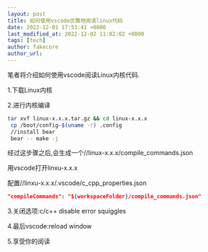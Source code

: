 ```yaml
---
layout: post
title: 如何使用vscode优雅地阅读linux代码
date: 2022-12-01 17:53:41 +0800
last_modified_at: 2022-12-02 11:02:02 +0800
tags: [tech]
author: fakecore
author_url: 
---
```




笔者将介绍如何使用vscode阅读Linux内核代码.

1.下载Linux内核

2.进行内核编译

```bash
tar xvf linux-x.x.x.tar.gz && cd linux-x.x.x
 cp /boot/config-$(uname -r) .config
 //install bear
 bear -- make -j
```

经过这步骤之后,会生成一个//linux-x.x.x/compile_commands.json

用vscode打开linxu-x.x.x

配置//linxu-x.x.x/.vscode/c_cpp_properties.json

```json
"compileCommands": "${workspaceFolder}/compile_commands.json"
```

3.关闭选项:c/c++ disable error squiggles

4.最后vscode:reload window

5.享受你的阅读
